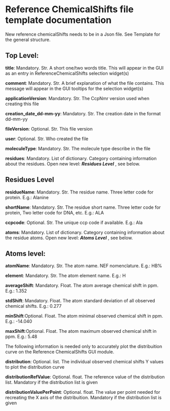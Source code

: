 # Reference ChemicalShifts file template documentation

New reference chemicalShifts needs to be in a Json file.
See Template for the general structure.

## Top Level:

**title**: Mandatory. Str. A short one/two words title.  This will appear in the GUI as an entry in ReferenceChemicalShifts selection widget(s)

**comment**: Mandatory. Str. A brief explanation of what the file contains.  This message will appear in the GUI tooltips for the selection widget(s)

**applicationVersion**: Mandatory. Str. The CcpNmr version used when creating this file

**creation_date_dd-mm-yy**: Mandatory. Str. The creation date in the format dd-mm-yy

**fileVersion**: Optional. Str. This file version

**user**: Optional. Str. Who created the file

**moleculeType**: Mandatory. Str. The molecule type describe in the file

**residues**:  Mandatory. List of dictionary. Category containing information about  the residues. Open new level:  ***Residues Level*** , see below.

## **Residues Level**

**residueName**: Mandatory. Str. The residue name. Three letter code for protein. E.g.: Alanine

**shortName**: Mandatory. Str. The residue short name. Three letter code for protein, Two letter code for DNA, etc. E.g.: ALA

**ccpcode**: Optional. Str. The unique ccp code if available. E.g.: Ala

**atoms**: Mandatory. List of dictionary. Category containing information about the residue atoms. Open new level:  ***Atoms Level*** , see below.

## Atoms level:

**atomName**: Mandatory. Str. The atom name. NEF nomenclature. E.g.: HB%

**element**: Mandatory. Str. The atom element name. E.g.: H

**averageShift**: Mandatory. Float. The atom average chemical shift in ppm. E.g.: 1.352

**stdShift**: Mandatory. Float. The atom standard deviation of all observed chemical shifts. E.g.: 0.277

**minShift**:Optional. Float. The atom minimal observed chemical shift in ppm. E.g.: -14.040

**maxShift**:Optional. Float. The atom maximum observed chemical shift in ppm. E.g.: 5.48


The following information is needed only to accurately plot the distribuition curve on the Reference ChemicalShifts GUI module.

**distribution**: Optional. list. The individual observed chemical shifts Y values to plot the distribution curve

**distributionRefValue**: Optional. float. The reference value of the distribution list.  Mandatory if the distribution list is given

**distributionValuePerPoint**: Optional. float. The value per point needed for recreating the X axis of the distribuition. Mandatory if the distribution list is given
